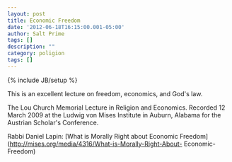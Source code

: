 ```yaml
---
layout: post
title: Economic Freedom
date: '2012-06-18T16:15:00.001-05:00'
author: Salt Prime
tags: []
description: ""
category: poligion
tags: []
---
```

{% include JB/setup %}

This is an excellent lecture on freedom, economics, and God's law.

The Lou Church Memorial Lecture in Religion and Economics. Recorded 12
March 2009 at the Ludwig von Mises Institute in Auburn, Alabama for
the Austrian Scholar's Conference.

Rabbi Daniel Lapin: [What is Morally Right about Economic
Freedom](http://mises.org/media/4316/What-is-Morally-Right-About-
Economic-Freedom)

